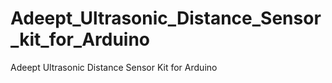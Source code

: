 # Adeept_Ultrasonic_Distance_Sensor_kit_for_Arduino
Adeept Ultrasonic Distance Sensor Kit for Arduino
